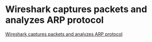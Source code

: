 # Wireshark captures packets and analyzes ARP protocol
[Wireshark captures packets and analyzes ARP protocol](https://aiwithcloud.com/2022/09/16/wireshark_captures_packets_and_analyzes_arp_protocol/)